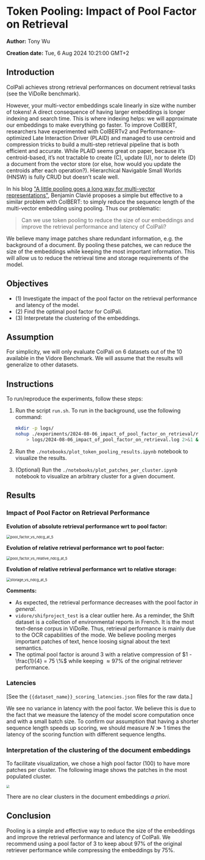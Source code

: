 # Token Pooling: Impact of Pool Factor on Retrieval

**Author:** Tony Wu

**Creation date:** Tue, 6 Aug 2024 10:21:00 GMT+2

## Introduction

ColPali achieves strong retrieval performances on document retrieval tasks (see the ViDoRe benchmark).

However, your multi-vector embeddings scale linearly in size withe number of tokens! A direct consequence of having larger embeddings is longer indexing and search time. This is where indexing helps: we will approximate our embeddings to make everything go faster. To improve ColBERT, researchers have experimented with ColBERTv2  and Performance-optimized Late Interaction Driver (PLAID) and managed to use centroid and compression tricks to build a multi-step retrieval pipeline that is both efficient and accurate. While PLAID seems great on paper, because it’s centroid-based, it’s not tractable to create (C), update (U), nor to delete (D) a document from the vector store (or else, how would you update the centroids after each operation?). Hierarchical Navigable Small Worlds (HNSW) is fully CRUD but doesn’t scale well.

In his blog ["A little pooling goes a long way for multi-vector representations"](https://www.answer.ai/posts/colbert-pooling.html), Benjamin Clavié proposes a simple but effective to a similar problem with ColBERT: to simply reduce the sequence length of the multi-vector embedding using pooling. Thus our problematic:

> Can we use token pooling to reduce the size of our embeddings and improve the retrieval performance and latency of ColPali?

We believe many image patches share redundant information, e.g. the background of a document. By pooling these patches, we can reduce the size of the embeddings while keeping the most important information. This will allow us to reduce the retrieval time and storage requirements of the model.

## Objectives

- (1) Investigate the impact of the pool factor on the retrieval performance and latency of the model.
- (2) Find the optimal pool factor for ColPali.
- (3) Interpretate the clustering of the embeddings.

## Assumption

For simplicity, we will only evaluate ColPali on 6 datasets out of the 10 available in the Vidore Benchmark. We will assume that the results will generalize to other datasets.

## Instructions

To run/reproduce the experiments, follow these steps:

1. Run the script `run.sh`. To run in the background, use the following command:

    ```bash
    mkdir -p logs/
    nohup ./experiments/2024-08-06_impact_of_pool_factor_on_retrieval/run.sh \
        > logs/2024-08-06_impact_of_pool_factor_on_retrieval.log 2>&1 &
    ```

2. Run the `./notebooks/plot_token_pooling_results.ipynb` notebook to visualize the results.
3. (Optional) Run the `./notebooks/plot_patches_per_cluster.ipynb` notebook to visualize an arbitrary cluster for a given document.

## Results

### Impact of Pool Factor on Retrieval Performance

**Evolution of absolute retrieval performance wrt to pool factor:**

<img src="./assets/pool_factor_vs_ndcg_at_5.png" alt="pool_factor_vs_ndcg_at_5" style="zoom:67%;" />

**Evolution of relative retrieval performance wrt to pool factor:**

<img src="./assets/pool_factor_vs_relative_ndcg_at_5.png" alt="pool_factor_vs_relative_ndcg_at_5" style="zoom:67%;" />

**Evolution of relative retrieval performance wrt to relative storage:**

<img src="./assets/storage_vs_ndcg_at_5.png" alt="storage_vs_ndcg_at_5" style="zoom:67%;" />

**Comments:**

- As expected, the retrieval performance decreases with the pool factor *in general*.
- `vidore/shifproject_test` is a clear outlier here. As a reminder, the Shift dataset is a collection of environmental reports in French. It is the most text-dense corpus in ViDoRe. Thus, retrieval performance is mainly due to the OCR capabilities of the mode. We believe pooling merges important patches of text, hence loosing signal about the text semantics.
- The optimal pool factor is around 3 with a relative compression of $1 - \frac{1}{4} = 75 \%$ while keeping $\approx 97 \%$ of the original retriever performance.

### Latencies

[See the `{{dataset_name}}_scoring_latencies.json` files for the raw data.]

We see no variance in latency with the pool factor. We believe this is due to the fact that we measure the latency of the model score computation once and with a small batch size. To confirm our assumption that having a shorter sequence length speeds up scoring, we should measure $N \gg 1$ times the latency of the scoring function with different sequence lengths.

### Interpretation of the clustering of the document embeddings

To facilitate visualization, we chose a high pool factor (100) to have more patches per cluster. The following image shows the patches in the most populated cluster.

<img src="./assets/hierarchical_cluster.png" style="zoom:50%;" />

There are no clear clusters in the document embeddings *a priori*.

## Conclusion

Pooling is a simple and effective way to reduce the size of the embeddings and improve the retrieval performance and latency of ColPali. We recommend using a pool factor of 3 to keep about 97% of the original retriever performance while compressing the embeddings by 75%.
